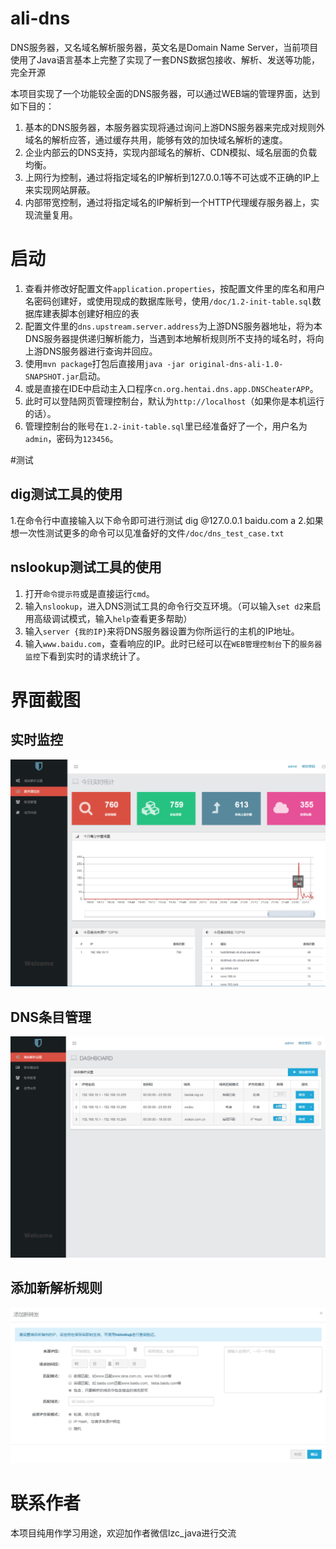 # ali-dns
DNS服务器，又名域名解析服务器，英文名是Domain Name Server，当前项目使用了Java语言基本上完整了实现了一套DNS数据包接收、解析、发送等功能，完全开源

本项目实现了一个功能较全面的DNS服务器，可以通过WEB端的管理界面，达到如下目的：
1. 基本的DNS服务器，本服务器实现将通过询问上游DNS服务器来完成对规则外域名的解析应答，通过缓存共用，能够有效的加快域名解析的速度。
2. 企业内部云的DNS支持，实现内部域名的解析、CDN模拟、域名层面的负载均衡。
3. 上网行为控制，通过将指定域名的IP解析到127.0.0.1等不可达或不正确的IP上来实现网站屏蔽。
4. 内部带宽控制，通过将指定域名的IP解析到一个HTTP代理缓存服务器上，实现流量复用。

# 启动
1. 查看并修改好配置文件`application.properties`，按配置文件里的库名和用户名密码创建好，或使用现成的数据库账号，使用`/doc/1.2-init-table.sql`数据库建表脚本创建好相应的表
2. 配置文件里的`dns.upstream.server.address`为上游DNS服务器地址，将为本DNS服务器提供递归解析能力，当遇到本地解析规则所不支持的域名时，将向上游DNS服务器进行查询并回应。
3. 使用`mvn package`打包后直接用`java -jar original-dns-ali-1.0-SNAPSHOT.jar`启动。
4. 或是直接在IDE中启动主入口程序`cn.org.hentai.dns.app.DNSCheaterAPP`。
5. 此时可以登陆网页管理控制台，默认为`http://localhost`（如果你是本机运行的话）。
6. 管理控制台的账号在`1.2-init-table.sql`里已经准备好了一个，用户名为`admin`，密码为`123456`。

#测试
## dig测试工具的使用
1.在命令行中直接输入以下命令即可进行测试
dig @127.0.0.1 baidu.com a
2.如果想一次性测试更多的命令可以见准备好的文件`/doc/dns_test_case.txt`

## nslookup测试工具的使用
1. 打开`命令提示符`或是直接运行`cmd`。
2. 输入`nslookup`，进入DNS测试工具的命令行交互环境。（可以输入`set d2`来启用高级调试模式，输入`help`查看更多帮助）
3. 输入`server {我的IP}`来将DNS服务器设置为你所运行的主机的IP地址。
4. 输入`www.baidu.com`，查看响应的IP。此时已经可以在`WEB管理控制台`下的`服务器监控`下看到实时的请求统计了。

# 界面截图
## 实时监控
<img src="doc/dns-stat.png" />



## DNS条目管理
<img src="doc/dns-setting.png" />

## 添加新解析规则
<img src="doc/dns-create.png" />

# 联系作者
本项目纯用作学习用途，欢迎加作者微信lzc_java进行交流